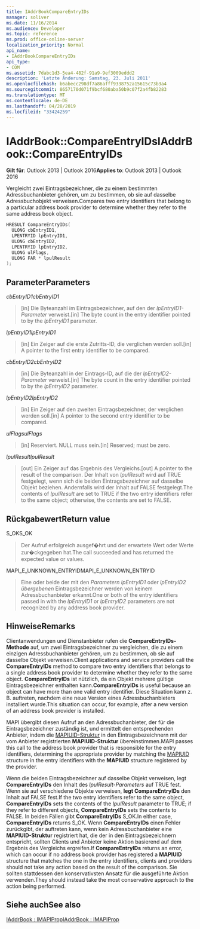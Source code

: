 ```yaml
---
title: IAddrBookCompareEntryIDs
manager: soliver
ms.date: 11/16/2014
ms.audience: Developer
ms.topic: reference
ms.prod: office-online-server
localization_priority: Normal
api_name:
- IAddrBookCompareEntryIDs
api_type:
- COM
ms.assetid: 7dabc1d3-5ea4-482f-91a9-9ef3009eddd2
description: 'Letzte Änderung: Samstag, 23. Juli 2011'
ms.openlocfilehash: b6abecc298df7a86afff9338752a15615c73b3a4
ms.sourcegitcommit: 8657170d071f9bcf680aba50b9c07f2a4fb82283
ms.translationtype: MT
ms.contentlocale: de-DE
ms.lasthandoff: 04/28/2019
ms.locfileid: "33424259"
---
```

# <a name="iaddrbookcompareentryids"></a><span data-ttu-id="8e020-103">IAddrBook::CompareEntryIDs</span><span class="sxs-lookup"><span data-stu-id="8e020-103">IAddrBook::CompareEntryIDs</span></span>

  
  
<span data-ttu-id="8e020-104">**Gilt für**: Outlook 2013 | Outlook 2016</span><span class="sxs-lookup"><span data-stu-id="8e020-104">**Applies to**: Outlook 2013 | Outlook 2016</span></span> 
  
<span data-ttu-id="8e020-105">Vergleicht zwei Eintragsbezeichner, die zu einem bestimmten Adressbuchanbieter gehören, um zu bestimmen, ob sie auf dasselbe Adressbuchobjekt verweisen.</span><span class="sxs-lookup"><span data-stu-id="8e020-105">Compares two entry identifiers that belong to a particular address book provider to determine whether they refer to the same address book object.</span></span> 
  
```cpp
HRESULT CompareEntryIDs(
  ULONG cbEntryID1,
  LPENTRYID lpEntryID1,
  ULONG cbEntryID2,
  LPENTRYID lpEntryID2,
  ULONG ulFlags,
  ULONG FAR * lpulResult
);
```

## <a name="parameters"></a><span data-ttu-id="8e020-106">Parameter</span><span class="sxs-lookup"><span data-stu-id="8e020-106">Parameters</span></span>

 <span data-ttu-id="8e020-107">_cbEntryID1_</span><span class="sxs-lookup"><span data-stu-id="8e020-107">_cbEntryID1_</span></span>
  
> <span data-ttu-id="8e020-108">[in] Die Byteanzahl im Eintragsbezeichner, auf den der  _lpEntryID1-Parameter_ verweist.</span><span class="sxs-lookup"><span data-stu-id="8e020-108">[in] The byte count in the entry identifier pointed to by the  _lpEntryID1_ parameter.</span></span> 
    
 <span data-ttu-id="8e020-109">_lpEntryID1_</span><span class="sxs-lookup"><span data-stu-id="8e020-109">_lpEntryID1_</span></span>
  
> <span data-ttu-id="8e020-110">[in] Ein Zeiger auf die erste Zutritts-ID, die verglichen werden soll.</span><span class="sxs-lookup"><span data-stu-id="8e020-110">[in] A pointer to the first entry identifier to be compared.</span></span>
    
 <span data-ttu-id="8e020-111">_cbEntryID2_</span><span class="sxs-lookup"><span data-stu-id="8e020-111">_cbEntryID2_</span></span>
  
> <span data-ttu-id="8e020-112">[in] Die Byteanzahl in der Eintrags-ID, auf die der  _lpEntryID2-Parameter_ verweist.</span><span class="sxs-lookup"><span data-stu-id="8e020-112">[in] The byte count in the entry identifier pointed to by the  _lpEntryID2_ parameter.</span></span> 
    
 <span data-ttu-id="8e020-113">_lpEntryID2_</span><span class="sxs-lookup"><span data-stu-id="8e020-113">_lpEntryID2_</span></span>
  
> <span data-ttu-id="8e020-114">[in] Ein Zeiger auf den zweiten Eintragsbezeichner, der verglichen werden soll.</span><span class="sxs-lookup"><span data-stu-id="8e020-114">[in] A pointer to the second entry identifier to be compared.</span></span>
    
 <span data-ttu-id="8e020-115">_ulFlags_</span><span class="sxs-lookup"><span data-stu-id="8e020-115">_ulFlags_</span></span>
  
> <span data-ttu-id="8e020-116">[in] Reserviert. NULL muss sein.</span><span class="sxs-lookup"><span data-stu-id="8e020-116">[in] Reserved; must be zero.</span></span>
    
 <span data-ttu-id="8e020-117">_lpulResult_</span><span class="sxs-lookup"><span data-stu-id="8e020-117">_lpulResult_</span></span>
  
> <span data-ttu-id="8e020-118">[out] Ein Zeiger auf das Ergebnis des Vergleichs.</span><span class="sxs-lookup"><span data-stu-id="8e020-118">[out] A pointer to the result of the comparison.</span></span> <span data-ttu-id="8e020-119">Der Inhalt von  _lpulResult_ wird auf TRUE festgelegt, wenn sich die beiden Eintragsbezeichner auf dasselbe Objekt beziehen. Andernfalls wird der Inhalt auf FALSE festgelegt.</span><span class="sxs-lookup"><span data-stu-id="8e020-119">The contents of  _lpulResult_ are set to TRUE if the two entry identifiers refer to the same object; otherwise, the contents are set to FALSE.</span></span> 
    
## <a name="return-value"></a><span data-ttu-id="8e020-120">Rückgabewert</span><span class="sxs-lookup"><span data-stu-id="8e020-120">Return value</span></span>

<span data-ttu-id="8e020-121">S_OK</span><span class="sxs-lookup"><span data-stu-id="8e020-121">S_OK</span></span> 
  
> <span data-ttu-id="8e020-122">Der Aufruf erfolgreich ausgef�hrt und der erwartete Wert oder Werte zur�ckgegeben hat.</span><span class="sxs-lookup"><span data-stu-id="8e020-122">The call succeeded and has returned the expected value or values.</span></span>
    
<span data-ttu-id="8e020-123">MAPI_E_UNKNOWN_ENTRYID</span><span class="sxs-lookup"><span data-stu-id="8e020-123">MAPI_E_UNKNOWN_ENTRYID</span></span> 
  
> <span data-ttu-id="8e020-124">Eine oder beide der mit den  _Parametern lpEntryID1_ oder  _lpEntryID2 übergebenen_ Eintragsbezeichner werden von keinem Adressbuchanbieter erkannt.</span><span class="sxs-lookup"><span data-stu-id="8e020-124">One or both of the entry identifiers passed in with the  _lpEntryID1_ or  _lpEntryID2_ parameters are not recognized by any address book provider.</span></span> 
    
## <a name="remarks"></a><span data-ttu-id="8e020-125">Hinweise</span><span class="sxs-lookup"><span data-stu-id="8e020-125">Remarks</span></span>

<span data-ttu-id="8e020-126">Clientanwendungen und Dienstanbieter rufen die **CompareEntryIDs-Methode** auf, um zwei Eintragsbezeichner zu vergleichen, die zu einem einzigen Adressbuchanbieter gehören, um zu bestimmen, ob sie auf dasselbe Objekt verweisen.</span><span class="sxs-lookup"><span data-stu-id="8e020-126">Client applications and service providers call the **CompareEntryIDs** method to compare two entry identifiers that belongs to a single address book provider to determine whether they refer to the same object.</span></span> <span data-ttu-id="8e020-127">**CompareEntryIDs** ist nützlich, da ein Objekt mehrere gültige Eintragsbezeichner enthalten kann.</span><span class="sxs-lookup"><span data-stu-id="8e020-127">**CompareEntryIDs** is useful because an object can have more than one valid entry identifier.</span></span> <span data-ttu-id="8e020-128">Diese Situation kann z. B. auftreten, nachdem eine neue Version eines Adressbuchanbieters installiert wurde.</span><span class="sxs-lookup"><span data-stu-id="8e020-128">This situation can occur, for example, after a new version of an address book provider is installed.</span></span> 
  
<span data-ttu-id="8e020-129">MAPI übergibt diesen Aufruf an den Adressbuchanbieter, der für die Eintragsbezeichner zuständig ist, und ermittelt den entsprechenden Anbieter, indem die [MAPIUID-Struktur](mapiuid.md) in den Eintragsbezeichnern mit der vom Anbieter registrierten **MAPIUID-Struktur** übereinstimmen.</span><span class="sxs-lookup"><span data-stu-id="8e020-129">MAPI passes this call to the address book provider that is responsible for the entry identifiers, determining the appropriate provider by matching the [MAPIUID](mapiuid.md) structure in the entry identifiers with the **MAPIUID** structure registered by the provider.</span></span> 
  
<span data-ttu-id="8e020-130">Wenn die beiden Eintragsbezeichner auf dasselbe Objekt verweisen, legt **CompareEntryIDs** den Inhalt des  _lpulResult-Parameters_ auf TRUE fest. Wenn sie auf verschiedene Objekte verweisen, **legt CompareEntryIDs** den Inhalt auf FALSE fest.</span><span class="sxs-lookup"><span data-stu-id="8e020-130">If the two entry identifiers refer to the same object, **CompareEntryIDs** sets the contents of the  _lpulResult_ parameter to TRUE; if they refer to different objects, **CompareEntryIDs** sets the contents to FALSE.</span></span> <span data-ttu-id="8e020-131">In beiden Fällen gibt **CompareEntryIDs** S_OK.</span><span class="sxs-lookup"><span data-stu-id="8e020-131">In either case, **CompareEntryIDs** returns S_OK.</span></span> <span data-ttu-id="8e020-132">Wenn **CompareEntryIDs** einen Fehler zurückgibt, der auftreten kann, wenn kein Adressbuchanbieter eine **MAPIUID-Struktur** registriert hat, die der in den Eintragsbezeichnern entspricht, sollten Clients und Anbieter keine Aktion basierend auf dem Ergebnis des Vergleichs ergreifen.</span><span class="sxs-lookup"><span data-stu-id="8e020-132">If **CompareEntryIDs** returns an error, which can occur if no address book provider has registered a **MAPIUID** structure that matches the one in the entry identifiers, clients and providers should not take any action based on the result of the comparison.</span></span> <span data-ttu-id="8e020-133">Sie sollten stattdessen den konservativsten Ansatz für die ausgeführte Aktion verwenden.</span><span class="sxs-lookup"><span data-stu-id="8e020-133">They should instead take the most conservative approach to the action being performed.</span></span> 
  
## <a name="see-also"></a><span data-ttu-id="8e020-134">Siehe auch</span><span class="sxs-lookup"><span data-stu-id="8e020-134">See also</span></span>



[<span data-ttu-id="8e020-135">IAddrBook : IMAPIProp</span><span class="sxs-lookup"><span data-stu-id="8e020-135">IAddrBook : IMAPIProp</span></span>](iaddrbookimapiprop.md)

